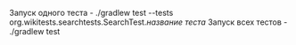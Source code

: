 Запуск одного теста - ./gradlew test --tests org.wikitests.searchtests.SearchTest.*название теста*
Запуск всех тестов - ./gradlew test 

